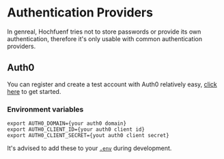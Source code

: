 # Authentication Providers

In genreal, Hochfuenf tries not to store passwords or provide its own authentication,
therefore it's only usable with common authentication providers.

## Auth0

You can register and create a test account with Auth0 relatively easy, 
[click here](https://auth0.com/signup) to get started.

### Environment variables

```shell
export AUTH0_DOMAIN={your auth0 domain}
export AUTH0_CLIENT_ID={your auth0 client id}
export AUTH0_CLIENT_SECRET={yout auth0 client secret}
```

It's advised to add these to your [`.env`](../.env.example) during development.
